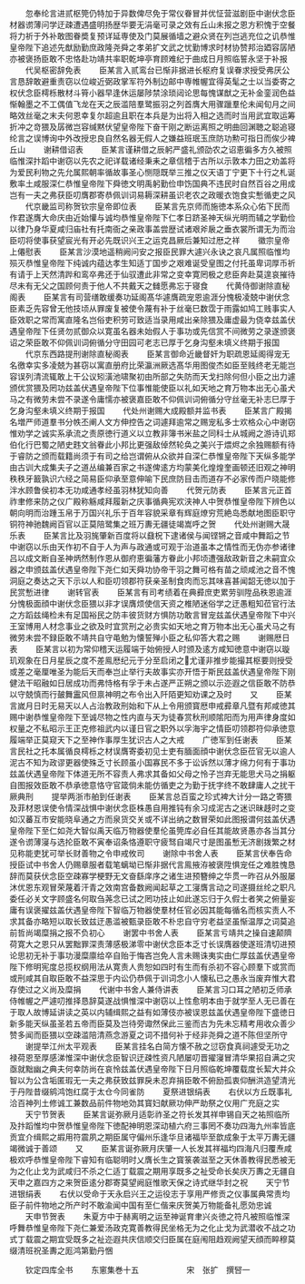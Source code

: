 <!-- { "loadSidebar": true } -->
　　忽奉纶言进贰枢筦仍特加于异数俾尽免于常仪眷冒并优怔营滋剧臣中谢伏念臣材器谫薄问学迂疎遭遇盛明扬歴华要无涓毫可录之效有丘山未报之恩方积愧于空餐将力祈于外补敢图眷奬复预详延専使及门莫展循墙之避众贤在列岂逃充位之讥恭惟皇帝陛下追述先猷励勤庶政隆尧舜之孝弟扩文武之忧勤博求时材协赞邦治廼容孱陋亦被褒扬臣敢不忠恪赴功靖共率职乾坤亭育顾难纪于曲成日月照临誓永坚于补报
　　代吴枢密辞免表
　　臣某言入贰鸾台已惭非据进长枢府复误眷求授受弗厌公言恳辞敢避重责窃以位峻近弼政掌军符外制边邮中専帷幄宜得英髦之士以当委寄之权伏念臣樗栎散材斗筲小器早逢休运屡陟禁涂琐闼论思每愧谋猷之无补金銮润色益惭翰墨之不工偶值飞龙在天之辰滥陪羣鹭振羽之列首膺大用骤躐羣伦未闻旬月之间略效丝毫之末夫何恩幸复尔超逾且职在本兵是为出将入相之选而时当用武宜取运筹折冲之竒猥及孱微岂容缄黙伏望皇帝陛下奋干刚之断运离照之明曲回渊聴之聪追寝纶言之误博询中外改授忠良自然名器无假人之嫌益班珉玉庶防功勲可指日而俟少裨丘山
　　谢耕借诏表
　　臣某言谨耕借之辰躬严盛礼颁劭农之诏恵徧多方久被照临惟深抃蹈中谢窃以先农之祀详载诸经秉耒之章信稽于古所以示敦本力田之劝盖将为爱民利物之先允属熙朝率循故事圣心恻隠既举三推之仪天语丁宁更下十行之札诞敷率土咸服深仁恭惟皇帝陛下舜徳文明禹躬勤俭申饬国典不违民时自然百谷之用成岂有一夫之弗获臣叨膺郡寄恭佩训词易耨深耕虽识老农之政暖衣饱食实慙循吏之风
　　代京畿监司称贺钦宗皇帝即位表
　　臣某言先京师而施徳本系众心佑下民而作君遂膺大命庆由近始懽与诚均恭惟皇帝陛下仁孝日跻圣神天纵光明而辅之学勤俭以律乃身华夏咸归庙社有托南衙之亲政事盖尝歴试诸艰斧扆之垂衣裳所谓无为而治臣叨将使事获望宸光有开必先既识兴王之运克昌厥后兼知过厯之祥
　　徽宗皇帝上僊慰表
　　臣某言沙漠地遥稍阙问安之报臣民罪大遽兴永诀之哀凡属照临惟均殒灭恭惟皇帝陛下纯诚内蕴达孝生知适丁国步之艰难诞受皇图之付托虽卑词厚币祈有请于上天然清跸和鸾卒弗还于仙驭遭此非常之变幸寛罔极之悲臣奔赴莫遑哀摧待尽未有无父之国顾何责于他人不共戴天之雠愿弗忘于寝食
　　代黄侍御谢除直秘阁表
　　臣某言有司营缮敢缓奏功延阁髙华遽膺疏宠恩逾涯分愧极凌兢中谢伏念臣素乏先容曾无他技顷从罪废复被使令蔑有补于丝毫巳数霑于雨露如鸠工贱事实人臣效职之常而寓直隆名岂俗吏积劳可致适当录用咸出亲除猥及庸虚最为侥幸兹盖伏遇皇帝陛下任贤勿贰御众以寛虽名器未始假人于事功或先信赏不间微劳之录遂颁褒诏之荣臣敢不仰佩训词俯循分守田园可老志已厚于乞身沟壑未填义终期于报国
　　代京东西路提刑谢除直秘阁表
　　臣某言御命近畿督奸为职疏恩延阁得宠无名徼幸实多凌兢为甚窃以寓直册府比荣瀛洲厥选髙华用图俊杰如臣至贱终老无能岂容误列清流辄敢上干公议矧潢池啸聚初由所部之失防而天戈扫除何但小臣之出力遽颁优赏猥及罔功兹盖伏遇皇帝陛下位事惟能使臣以礼如天地之育万物本出无心虽犬马之有微劳未尝不录遂令庸懦亦被褒嘉臣敢不仰佩训词俯循分守丝毫无补志巳厚于乞身沟壑未填义终期于报国
　　代处州谢赐大成殿额并监书表
　　臣某言广殿揭名増严师道羣书分帙丕阐人文方伸控告之词遽拜逾常之赐宠私多士欢格众心中谢窃惟劝学之诚实系承流之责原徳行道义以立教非簿书米盐之同科士从城阙之游诗讥郑伯化行巴蜀之陋史韪文翁眷此小邦比更强敌倬然轮奂之美兴于煨烬之余独赐额有待于睿防之颁而载籍尚须于有司之给岂谓俯从众欲并自深仁恭惟皇帝陛下天纵多能学由古训大成集夫子之道丛编兼百家之书遂俾逺方均蒙美化煌煌奎画顿还旧观之神明秩秩牙籖孰识六经之简易臣仰承至意伸喻下民庶防目击而道存不必家传而户晓能修泮水顾鲁侯初本无功咸通孝经虽羽林犹知向善
　　代贺元防表
　　臣某言元正首祚聿修来防之仪广殿称觞咸拜履新之庆事循典宪欢浃神人中贺恭惟皇帝陛下辨色以朝向明而治踵玉帛于万国兴礼乐于百年容貌采章有辉庭燎穷荒絶岛悉献地图臣职守铜符神驰魏阙百官以正莫陪鹭集之班万夀无疆徒竭嵩呼之贺
　　代处州谢赐大晟乐表
　　臣某言比及羽旄肇新百度将以鼗柷下逮诸侯与闻铿锵之音咸中舞蹈之节中谢窃以乐由天作初不自于人为声与政通或可观于治道虽本之情性而无伪亦参诸律吕以成文断自圣神炳然制作恩从御府恵徧藩方眷此小邦顷遭强敌政新音之未嗣宜众器之申颁兹盖伏遇皇帝陛下尧仁如天舜功协帝干羽之舞可格有苗之顽咸池之音不愧洞庭之奏达之天下示以人和臣叨领郡符获亲圣制食肉而忘其味喜甚闻韶无徳以加于民赏慙进律
　　谢转官表
　　臣某言有司考绩着在典彛庶吏累劳驯陞品秩恩逾涯分愧极面顔中谢伏念臣猥以非才误膺烦使信天资之椎陋迷俗学之迂愚粗知莅官行法之方蹈兹绳检未有足国裕民之防丰彼货财方惧防功敢言冒宠兹盖伏遇皇帝陛下中兴王室博用人材念事业之欲及时宜赏刑之必贵实如天地之育万物本出无心虽犬马之有微劳未尝不録臣敢不靖共自守黾勉为懐誓殚小臣之私仰答大君之赐
　　谢赐厯日表
　　臣某言以初为常仰稽天运履端于始俯授人时颁及逺方咸知徳意中谢窃以璇玑观象在日月星辰之度不差鳯厯纪元于分至启闭之尤谨非推步能撮其枢要则授受或差之毫厘唯圣为能后天而奉岂止举行夫故事实亦开悟于斯民兹盖伏遇皇帝陛下刚健法干昭融如日居成功而弗恃格有孚于未占遂严正朔之颁以示迩遐之信臣敢不防恭以守兢慎而行皷舞靁风但禀神明之布令出入阡陌更知劝课之及时
　　又
　　臣某言嵗月日时无易天以人占治教政刑始和下从上令用颁寳厯申戒彛章凡暨有邦咸徳其赐中谢恭惟皇帝陛下至诚尽物之性内直与天为徒春赏秋刑顺隂阳而为用声律身度如权量之不私昭示王正克修祖武内以谨日官之职外以孚海宇之情臣叨领郡符仰承徳意履端举正莫窥天下之至神作事厚生犹识古人之大戒
　　广徳军到任谢表
　　臣某言民社之托本属循良樗栎之材误膺寄委初见士吏有腼面顔中谢伏念臣莅官无以逾人泥古不知为政谬更器使殊乏寸长顾虽小国寡民不多于讼诉然以薄才绵力何有于事功兹盖伏遇皇帝陛下体道无所不容责人弗求其备如父母之怜子岂弃无能思犬马之捐躯自图报效臣敢不恭承徳意恪守官箴倘未能仿循吏之为勤于抚字终不敢肆庸人之扰干厥典刑
　　提举两浙市舶到任谢表
　　臣某言总百蛮之珍式裨大计分一路之寄猥及菲材恩误使令情深战惧中谢伏念臣株愚自用推钝有余习成泥古之迷识昧趍时之变如汉蕃互市安能晓阜通之方而泉货交关或不详出纳之数冒荣如此图报谓何兹盖伏遇皇帝陛下至仁如尧大智似禹天临万物器使羣伦虽筦库必自任其能故贤愚亦各当其分遂令谫薄寖与选抡臣敢不寅奉诏条恪遵职守疲驽自竭尺寸是图虽慙无济剧拨繁之材见称能吏犹可举长财善物之令申戒攸司
　　谢除中书舍人表
　　臣某言伏奉告命授臣试中书舍人仍赐章服者载笔螭坳已惭非据代言鳯掖洊被褒陞惧宠任之难胜愧恳辞而莫获伏念臣空疎寡学梗野无文奋繇庠序之诸生进预簪绅之华贯一昨召从外服屡沐优恩东观冒荣蔑着汗青之效南宫备数阙闻起草之工寖膺言动之司遂摄丝纶之职凡委任必关文字顾盛名何取刍荛念已试之罔功技止如此遂忘归于久假士者笑之俯量妄庸有误褒擢兹盖伏遇皇帝陛下智临万物器使羣材任官必因其能每循名而核实责人不求其备亦略短以取长致兹迂愚滥被甄录臣敢不朴忠自守穷老益坚虽惭温厚之词莫追前哲尚竭糜捐之报不负初心
　　谢罢中书舍人表
　　臣某言亏靖共之操自速颠隮荷寛大之恩只从罢黜罪深责薄感极涕零中谢伏念臣本乏寸长误膺器使遂班清切进预论思初无补于事功漫糜廪给卒自贻于悔吝岂免人言未赐诛夷实由仁厚兹盖伏遇皇帝陛下修明宪度总揽权纲用法从寛责人贵恕如四时有生而有杀初不容心顾羣下或赏而或刑咸其自取臣敢不益深思于内讼仍恭佩于训词念小人懐私已之愚永当废弃惟大君存使过之义尚及糜捐
　　代谢中书舍人兼侍讲表
　　臣某言习口耳之陋初乏师承侍帷幄之严遽叨推择恳辞莫遂战惧惟深中谢窃以上性愈明本由于就学至人无已善在于取人故博延讲读之英以内辅缉熙之益有如薄伎亦被误恩兹盖伏遇皇帝陛下盛徳日新多能天纵虽圣若五帝而臣莫及岂待旁诹然保此三鉴而古为先未忘精考用收众善少赞多闻而臣猥以空疎滥陪清燕念游夏之词不措何补于经非尧舜之道不陈但坚所守
　　谢提举江州太平观表
　　臣某言挂名白简方懐不赦之愆窃食真祠遽受无功之禄荷恩至厚感涕惟深中谢伏念臣智识迂疎性资凡陋屡叨晋擢寖冒清华果招自满之灾亟就黜幽之典夫何幸防尚在哀怜兹盖伏遇皇帝陛下日月照临乾坤覆载度长絜大并众智以为公含垢匿瑕无一夫之弗获致兹罪戾未忍弃捐臣敢不俯励孤衷仰酬洪造望清光于丹陛昔缀鹓鸿饱红腐于太仓今同雀防
　　夏祭进银绢表
　　右伏以方丘既事礼洽百神列土修诚工兼数品前件物地効其寳妇献厥功伸严助祭之仪用广充庭之实
　　天宁节贺表
　　臣某言诞弥厥月适彰祚圣之符长发其祥申锡自天之祐照临所及抃蹈惟均中贺恭惟皇帝陛下徳配神明恩深动植六府三事罔不奏功四海九州率皆底贡宜介缉熙之嘏用符震夙之期臣属守偏州乐逢华旦诸福毕至歆成象于太平万夀无疆竭微诚于善颂
　　又
　　臣某言诞弥厥月庆肇一人长发其祥福均四海凡归覆焘咸极欢呼恭惟皇帝陛下睿知有临聪明时乂膺长生之寳箓袭滋至之天休善教得民悉被无为之化止戈为武咸归不杀之仁适丁载震之期用享既多之祉受命长矣庆万夀之无疆自天申之嘉四方之来贺臣逺分郡寄莫望阙庭惟歌天保之诗式继华封之祝
　　天宁节进银绢表
　　右伏以受命于天永启兴王之运役志于享用严修贡之仪事属典常责均臣子前件物地之所产时不敢渝闻中国有至仁偕来庆贺美万物能备礼愿効忠诚
　　天申节贺表
　　朱夏方中于赫离明之运至神诞育聿兴炎徳之符凡被照临惟深呼舞恭惟皇帝陛下尧仁兼爱汤政克寛善教得民坐格无为之化止戈为武潜收不战之功式丁载震之期宜受既多之祉迩遐共庆信顺交归臣属在庭闱阻趋观阙望天顔而睟穆莫缀清班祝圣夀之厖鸿第勤丹悃















　　钦定四库全书
　　东窻集巻十五　　　　　　宋　张扩　撰唘一

